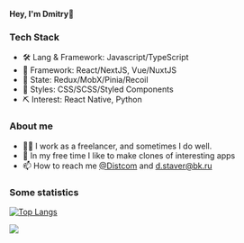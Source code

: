 <strong>Hey, I'm Dmitry</strong>👋

### Tech Stack

- 🛠 Lang & Framework: Javascript/TypeScript
- 🤖 Framework: React/NextJS, Vue/NuxtJS
- 🔗 State: Redux/MobX/Pinia/Recoil
- 👚 Styles: CSS/SCSS/Styled Components
- ⛏ Interest: React Native, Python

### About me

- 👨‍💻 I work as a freelancer, and sometimes I do well.
- 🌱 In my free time I like to make clones of interesting apps
- 📫 How to reach me <a href="https://t.me/Distcom">@Distcom</a> and d.staver@bk.ru

### Some statistics 

[![Top Langs](https://github-readme-stats.vercel.app/api/top-langs/?username=distDev&layout=compact)](https://github.com/distDev/github-readme-stats)

![](https://github-readme-codewars-stats.herokuapp.com/api/?username=distcom&badge&colormode=dark_mode)


<!---
distDev/distDev is a ✨ special ✨ repository because its `README.md` (this file) appears on your GitHub profile.
You can click the Preview link to take a look at your changes.
--->
